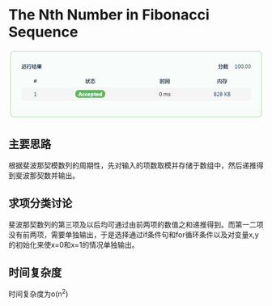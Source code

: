 ﻿# The Nth Number in Fibonacci Sequence

![Score](score.png)

## 主要思路

根据斐波那契模数列的周期性，先对输入的项数取模并存储于数组中，然后递推得到斐波那契数并输出。

## 求项分类讨论

斐波那契数列的第三项及以后均可通过由前两项的数值之和递推得到。而第一二项没有前两项，需要单独输出，于是选择通过if条件句和for循环条件以及对变量x,y的初始化来使x=0和x=1的情况单独输出。

## 时间复杂度

时间复杂度为o(n<sup>2</sup>)